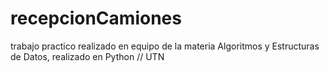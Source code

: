 # recepcionCamiones
trabajo practico realizado en equipo de la materia Algoritmos y Estructuras de Datos, realizado en Python // UTN
